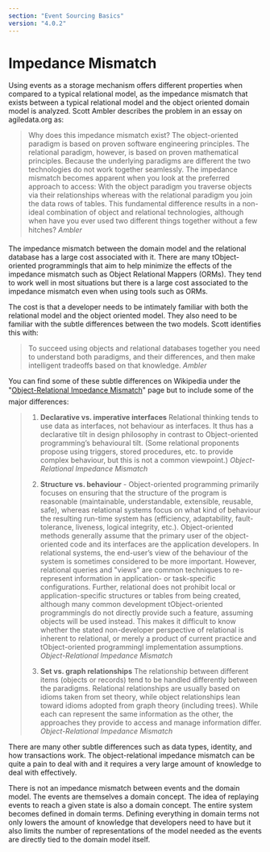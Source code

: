 ```yaml
---
section: "Event Sourcing Basics"
version: "4.0.2"
---
```

# Impedance Mismatch
Using events as a storage mechanism offers different properties when compared to a typical relational model, as the impedance mismatch that exists between a typical relational model and the object oriented domain model is analyzed. Scott Ambler describes the problem in an essay on agiledata.org as:

> Why does this impedance mismatch exist? The object-oriented paradigm is based on proven software engineering principles. The relational paradigm, however, is based on proven mathematical principles. Because the underlying paradigms are different the two technologies do not work together seamlessly. The impedance mismatch becomes apparent when you look at the preferred approach to access: With the object paradigm you traverse objects via their relationships whereas with the relational paradigm you join the data rows of tables. This fundamental difference results in a non-ideal combination of object and relational technologies, although when have you ever used two different things together without a few hitches? <cite>Ambler</cite>

The impedance mismatch between the domain model and the relational database has a large cost associated with it. There are many tObject-oriented programmingls that aim to help minimize the effects of the impedance mismatch such as Object Relational Mappers (ORMs). They tend to work well in most situations but there is a large cost associated to the impedance mismatch even when using tools such as ORMs.

The cost is that a developer needs to be intimately familiar with both the relational model and the object oriented model. They also need to be familiar with the subtle differences between the two models. Scott identifies this with:

> To succeed using objects and relational databases together you need to understand both paradigms, and their differences, and then make intelligent tradeoffs based on that knowledge. <cite>Ambler</cite>

You can find some of these subtle differences on Wikipedia under the "[Object-Relational Impedance Mismatch](https://en.wikipedia.org/wiki/Object-relational_impedance_mismatch)" page but to include some of the major differences:

> 1.  **Declarative vs. imperative interfaces** Relational thinking tends to use data as interfaces, not behaviour as interfaces. It thus has a declarative tilt in design philosophy in contrast to Object-oriented programming’s behavioural tilt. (Some relational proponents propose using triggers, stored procedures, etc. to provide complex behaviour, but this is not a common viewpoint.) <cite>Object-Relational Impedance Mismatch</cite>
>
> 2.  **Structure vs. behaviour** - Object-oriented programming primarily focuses on ensuring that the structure of the program is reasonable (maintainable, understandable, extensible, reusable, safe), whereas relational systems focus on what kind of behaviour the resulting run-time system has (efficiency, adaptability, fault-tolerance, liveness, logical integrity, etc.). Object-oriented methods generally assume that the primary user of the object-oriented code and its interfaces are the application developers. In relational systems, the end-user’s view of the behaviour of the system is sometimes considered to be more important. However, relational queries and "views" are common techniques to re-represent information in application- or task-specific configurations. Further, relational does not prohibit local or application-specific structures or tables from being created, although many common development tObject-oriented programmingls do not directly provide such a feature, assuming objects will be used instead. This makes it difficult to know whether the stated non-developer perspective of relational is inherent to relational, or merely a product of current practice and tObject-oriented programmingl implementation assumptions. <cite>Object-Relational Impedance Mismatch</cite>
>
> 3.  **Set vs. graph relationships** The relationship between different items (objects or records) tend to be handled differently between the paradigms. Relational relationships are usually based on idioms taken from set theory, while object relationships lean toward idioms adopted from graph theory (including trees). While each can represent the same information as the other, the approaches they provide to access and manage information differ. <cite>Object-Relational Impedance Mismatch</cite>

There are many other subtle differences such as data types, identity, and how transactions work. The object-relational impedance mismatch can be quite a pain to deal with and it requires a very large amount of knowledge to deal with effectively.

There is not an impedance mismatch between events and the domain model. The events are themselves a domain concept. The idea of replaying events to reach a given state is also a domain concept. The entire system becomes defined in domain terms. Defining everything in domain terms not only lowers the amount of knowledge that developers need to have but it also limits the number of representations of the model needed as the events are directly tied to the domain model itself.
